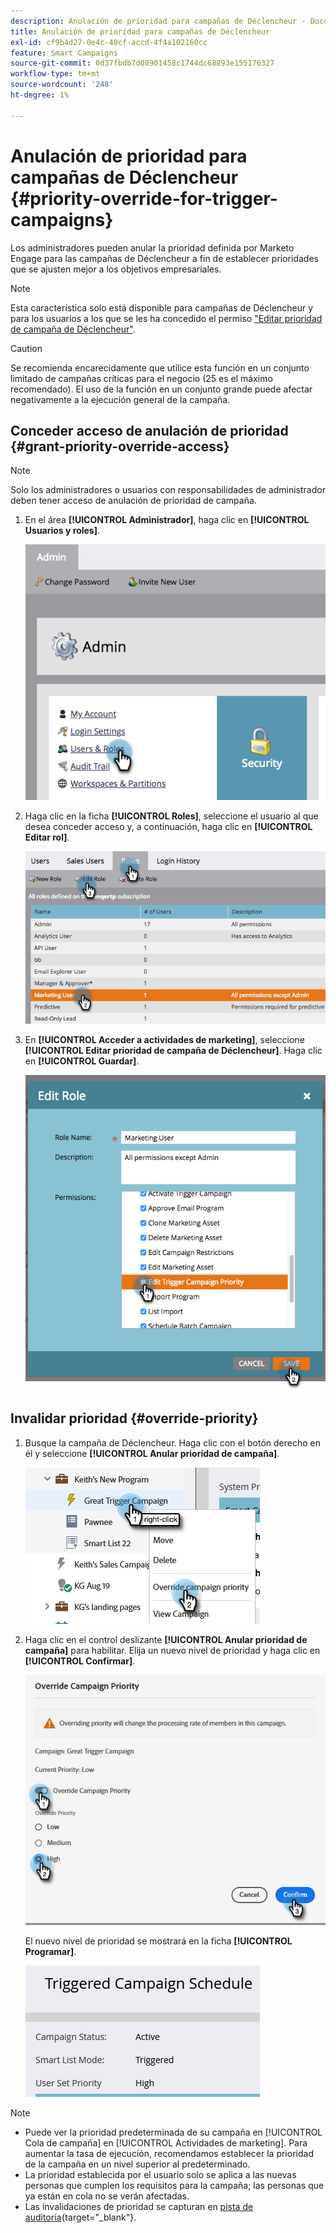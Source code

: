 ```yaml
---
description: Anulación de prioridad para campañas de Déclencheur - Documentos de Marketo - Documentación del producto
title: Anulación de prioridad para campañas de Déclencheur
exl-id: cf9b4d27-0e4c-40cf-accd-4f4a102160cc
feature: Smart Campaigns
source-git-commit: 0d37fbdb7d08901458c1744dc68893e155176327
workflow-type: tm+mt
source-wordcount: '248'
ht-degree: 1%

---
```


# Anulación de prioridad para campañas de Déclencheur {#priority-override-for-trigger-campaigns}

Los administradores pueden anular la prioridad definida por Marketo Engage para las campañas de Déclencheur a fin de establecer prioridades que se ajusten mejor a los objetivos empresariales.

>[!NOTE]
>
>Esta característica solo está disponible para campañas de Déclencheur y para los usuarios a los que se les ha concedido el permiso [&quot;Editar prioridad de campaña de Déclencheur&quot;](#grant-priority-override-access).

>[!CAUTION]
>
>Se recomienda encarecidamente que utilice esta función en un conjunto limitado de campañas críticas para el negocio (25 es el máximo recomendado). El uso de la función en un conjunto grande puede afectar negativamente a la ejecución general de la campaña.

## Conceder acceso de anulación de prioridad {#grant-priority-override-access}

>[!NOTE]
>
>Solo los administradores o usuarios con responsabilidades de administrador deben tener acceso de anulación de prioridad de campaña.

1. En el área **[!UICONTROL Administrador]**, haga clic en **[!UICONTROL Usuarios y roles]**.

   ![](assets/priority-override-for-trigger-campaigns-1.png)

1. Haga clic en la ficha **[!UICONTROL Roles]**, seleccione el usuario al que desea conceder acceso y, a continuación, haga clic en **[!UICONTROL Editar rol]**.

   ![](assets/priority-override-for-trigger-campaigns-2.png)

1. En **[!UICONTROL Acceder a actividades de marketing]**, seleccione **[!UICONTROL Editar prioridad de campaña de Déclencheur]**. Haga clic en **[!UICONTROL Guardar]**.

   ![](assets/priority-override-for-trigger-campaigns-3.png)

## Invalidar prioridad {#override-priority}

1. Busque la campaña de Déclencheur. Haga clic con el botón derecho en él y seleccione **[!UICONTROL Anular prioridad de campaña]**.

   ![](assets/priority-override-for-trigger-campaigns-4.png)

1. Haga clic en el control deslizante **[!UICONTROL Anular prioridad de campaña]** para habilitar. Elija un nuevo nivel de prioridad y haga clic en **[!UICONTROL Confirmar]**.

   ![](assets/priority-override-for-trigger-campaigns-5.png)

   El nuevo nivel de prioridad se mostrará en la ficha **[!UICONTROL Programar]**.

   ![](assets/priority-override-for-trigger-campaigns-6.png)

>[!NOTE]
>
>* Puede ver la prioridad predeterminada de su campaña en [!UICONTROL Cola de campaña] en [!UICONTROL Actividades de marketing]. Para aumentar la tasa de ejecución, recomendamos establecer la prioridad de la campaña en un nivel superior al predeterminado.
>* La prioridad establecida por el usuario solo se aplica a las nuevas personas que cumplen los requisitos para la campaña; las personas que ya están en cola no se verán afectadas.
>* Las invalidaciones de prioridad se capturan en [pista de auditoría](/help/marketo/product-docs/administration/audit-trail/audit-trail-overview.md){target="_blank"}.
